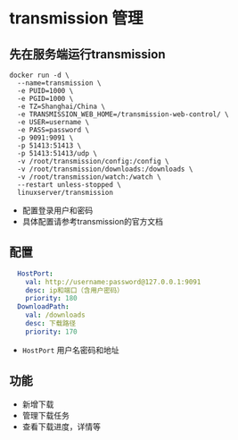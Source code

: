 #  transmission 管理

## 先在服务端运行transmission

```shell
docker run -d \
  --name=transmission \
  -e PUID=1000 \
  -e PGID=1000 \
  -e TZ=Shanghai/China \
  -e TRANSMISSION_WEB_HOME=/transmission-web-control/ \
  -e USER=username \
  -e PASS=password \
  -p 9091:9091 \
  -p 51413:51413 \
  -p 51413:51413/udp \
  -v /root/transmission/config:/config \
  -v /root/transmission/downloads:/downloads \
  -v /root/transmission/watch:/watch \
  --restart unless-stopped \
  linuxserver/transmission
```
- 配置登录用户和密码
- 具体配置请参考transmission的官方文档



## 配置

```yaml
  HostPort:
    val: http://username:password@127.0.0.1:9091
    desc: ip和端口（含用户密码）
    priority: 180
  DownloadPath:
    val: /downloads
    desc: 下载路径
    priority: 170
```

- `HostPort` 用户名密码和地址


## 功能
- 新增下载
- 管理下载任务
- 查看下载进度，详情等
